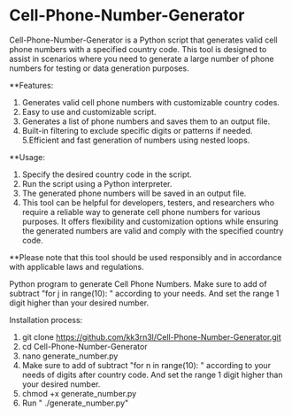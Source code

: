 # Cell-Phone-Number-Generator
Cell-Phone-Number-Generator is a Python script that generates valid cell phone numbers with a specified country code. This tool is designed to assist in scenarios where you need to generate a large number of phone numbers for testing or data generation purposes.

**Features:
1. Generates valid cell phone numbers with customizable country codes.
2. Easy to use and customizable script.
3. Generates a list of phone numbers and saves them to an output file.
4. Built-in filtering to exclude specific digits or patterns if needed.
5.Efficient and fast generation of numbers using nested loops.

**Usage:
1. Specify the desired country code in the script.
2. Run the script using a Python interpreter.
3. The generated phone numbers will be saved in an output file.
4. This tool can be helpful for developers, testers, and researchers who require a reliable way to generate cell phone numbers for various purposes. It offers flexibility and customization options while ensuring the generated numbers are valid and comply with the specified country code.

**Please note that this tool should be used responsibly and in accordance with applicable laws and regulations.

Python program to generate Cell Phone Numbers. Make sure to add of subtract "for j in range(10): " according to your needs. 
And set the range 1 digit higher than your desired number.


Installation process:
1. git clone https://github.com/kk3rn3l/Cell-Phone-Number-Generator.git
2. cd Cell-Phone-Number-Generator
3. nano generate_number.py
4. Make sure to add of subtract "for n in range(10): " according to your needs of digits after country code. And set the range 1 digit higher than your desired number.
5. chmod +x generate_number.py
6. Run " ./generate_number.py"
